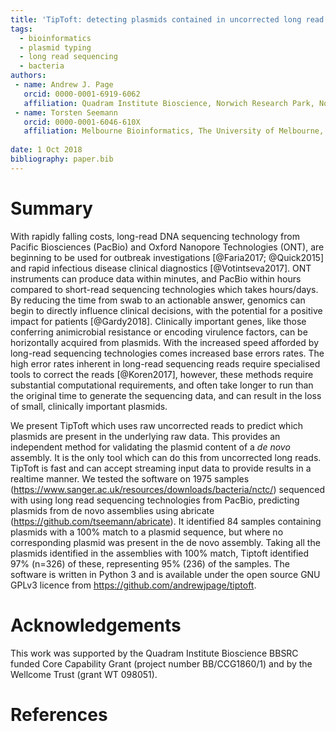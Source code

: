 ```yaml
---
title: 'TipToft: detecting plasmids contained in uncorrected long read sequencing data'
tags:
  - bioinformatics
  - plasmid typing
  - long read sequencing
  - bacteria
authors:
 - name: Andrew J. Page
   orcid: 0000-0001-6919-6062
   affiliation: Quadram Institute Bioscience, Norwich Research Park, Norwich, UK.
 - name: Torsten Seemann
   orcid: 0000-0001-6046-610X
   affiliation: Melbourne Bioinformatics, The University of Melbourne, Parkville, Australia.
  
date: 1 Oct 2018
bibliography: paper.bib
---
```


# Summary
With rapidly falling costs, long-read DNA sequencing technology from Pacific Biosciences (PacBio) and Oxford Nanopore Technologies (ONT), are beginning to be used for outbreak investigations [@Faria2017; @Quick2015] and rapid infectious disease clinical diagnostics [@Votintseva2017]. ONT instruments can produce data within minutes, and PacBio within hours compared to short-read sequencing technologies which takes hours/days. By reducing the time from swab to an actionable answer, genomics can begin to directly influence clinical decisions, with the potential for a positive impact for patients [@Gardy2018]. Clinically important genes, like those conferring animicrobial resistance or encoding virulence factors, can be horizontally acquired from plasmids. With the increased speed afforded by long-read sequencing technologies comes increased base errors rates. The high error rates inherent in long-read sequencing reads require specialised tools to correct the reads [@Koren2017], however, these methods require substantial computational requirements, and often take longer to run than the original time to generate the sequencing data, and can result in the loss of small, clinically important plasmids. 

We present TipToft which uses raw uncorrected reads to predict which plasmids are present in the underlying raw data. This provides an independent method for validating the plasmid content of a *de novo* assembly. It is the only tool which can do this from uncorrected long reads. TipToft is fast and can accept streaming input data to provide results in a realtime manner. We tested the software on 1975 samples (https://www.sanger.ac.uk/resources/downloads/bacteria/nctc/) sequenced with using long read sequencing technologies from PacBio, predicting plasmids from de novo assemblies using abricate (https://github.com/tseemann/abricate). It identified 84 samples containing plasmids with a 100% match to a plasmid sequence, but where no corresponding plasmid was present in the de novo assembly. Taking all the plasmids identified in the assemblies with 100% match, Tiptoft identified 97% (n=326) of these, representing 95% (236) of the samples. The software is written in Python 3 and is available under the open source GNU GPLv3 licence from https://github.com/andrewjpage/tiptoft.

# Acknowledgements
This work was supported by the Quadram Institute Bioscience BBSRC funded Core Capability Grant (project number BB/CCG1860/1) and by the Wellcome Trust (grant WT 098051).

# References
